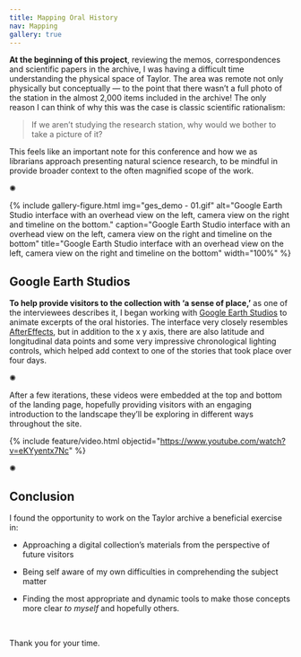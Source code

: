 ```yaml
---
title: Mapping Oral History
nav: Mapping
gallery: true
---
```


**At the beginning of this project**, reviewing the memos, correspondences and scientific papers in the archive, I was having a difficult time understanding the physical space of Taylor. The area was remote not only physically but conceptually — to the point that there wasn’t a full photo of the station in the almost 2,000 items included in the archive! The only reason I can think of why this was the case is classic scientific rationalism: 

<blockquote class="quote">
If we aren’t studying the research station, why would we bother to take a picture of it?
</blockquote>

This feels like an important note for this conference and how we as librarians approach presenting natural science research, to be mindful in provide broader context to the often magnified scope of the work.

<div class="symbol-container">
    <p class="symbol">&#10042;</p>
</div>

{% include gallery-figure.html img="ges_demo - 01.gif" alt="Google Earth Studio interface with an overhead view on the left, camera view on the right and timeline on the bottom." caption="Google Earth Studio interface with an overhead view on the left, camera view on the right and timeline on the bottom" title="Google Earth Studio interface with an overhead view on the left, camera view on the right and timeline on the bottom" width="100%" %}

## Google Earth Studios

**To help provide visitors to the collection with ‘a sense of place,’** as one of the interviewees describes it, I began working with [Google Earth Studios](https://www.google.com/earth/studio/faq/#:~:text=Earth%20Studio%20is%20a%20web,for%20still%20and%20animated%20content) to animate excerpts of the oral histories. The interface very closely resembles [AfterEffects](https://www.adobe.com/creativecloud/video/premiere-pro-vs-after-effects.html#:~:text=After%20Effects%20is%20renowned%20for,of%20titles%20and%20motion%20graphics), but in addition to the x y axis, there are also latitude and longitudinal data points and some very impressive chronological lighting controls, which helped add context to one of the stories that took place over four days.

<div class="symbol-container">
    <p class="symbol">&#10042;</p>
</div>

After a few iterations, these videos were embedded at the top and bottom of the landing page, hopefully providing visitors with an engaging introduction to the landscape they’ll be exploring in different ways throughout the site.  

{% include feature/video.html objectid="https://www.youtube.com/watch?v=eKYyentx7Nc" %}

<div class="symbol-container">
    <p class="symbol">&#10042;</p>
</div>

## Conclusion

I found the opportunity to work on the Taylor archive a beneficial exercise in:

- Approaching a digital collection’s materials from the perspective of future visitors 

- Being self aware of my own difficulties in comprehending the subject matter 

- Finding the most appropriate and dynamic tools to make those concepts more clear _to myself_ and hopefully others. 

<br>

Thank you for your time. 

<br>
